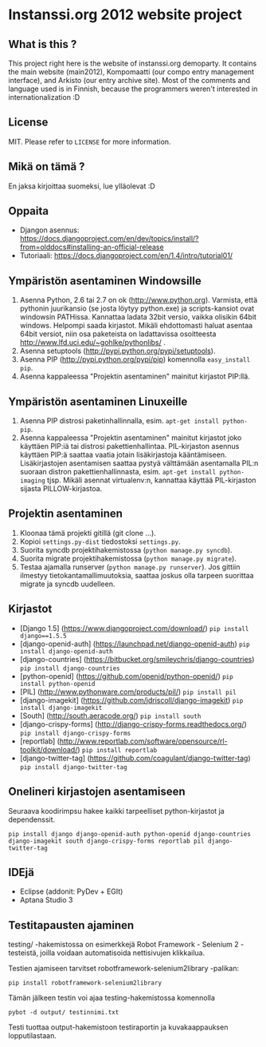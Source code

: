 Instanssi.org 2012 website project
==================================

What is this ?
--------------
This project right here is the website of instanssi.org demoparty. It contains the main website (main2012),
Kompomaatti (our compo entry management interface), and Arkisto (our entry archive site). Most
of the comments and language used is in Finnish, because the programmers weren't interested in 
internationalization :D

License
-------
MIT. Please refer to `LICENSE` for more information.

Mikä on tämä ?
--------------
En jaksa kirjoittaa suomeksi, lue ylläolevat :D

Oppaita
-------
* Djangon asennus: https://docs.djangoproject.com/en/dev/topics/install/?from=olddocs#installing-an-official-release
* Tutoriaali: https://docs.djangoproject.com/en/1.4/intro/tutorial01/

Ympäristön asentaminen Windowsille
----------------------------------
1. Asenna Python, 2.6 tai 2.7 on ok (http://www.python.org). Varmista, että pythonin juurikansio (se josta löytyy python.exe)
   ja scripts-kansiot ovat windowsin PATHissa. Kannattaa ladata 32bit versio, vaikka olisikin 64bit windows. Helpompi saada
   kirjastot. Mikäli ehdottomasti haluat asentaa 64bit versiot, niin osa paketeista on ladattavissa osoitteesta 
   http://www.lfd.uci.edu/~gohlke/pythonlibs/ .
2. Asenna setuptools (http://pypi.python.org/pypi/setuptools). 
3. Asenna PIP (http://pypi.python.org/pypi/pip) komennolla `easy_install pip`.
4. Asenna kappaleessa "Projektin asentaminen" mainitut kirjastot PIP:llä.

Ympäristön asentaminen Linuxeille
---------------------------------
1. Asenna PIP distrosi paketinhallinnalla, esim. `apt-get install python-pip`.
2. Asenna kappaleessa "Projektin asentaminen" mainitut kirjastot joko käyttäen PIP:iä tai distrosi pakettienhallintaa. 
   PIL-kirjaston asennus käyttäen PIP:ä saattaa vaatia jotain lisäkirjastoja kääntämiseen. Lisäkirjastojen asentamisen
   saattaa pystyä välttämään asentamalla PIL:n suoraan distron pakettienhallinnasta, esim. `apt-get install python-imaging` tjsp.
   Mikäli asennat virtualenv:n, kannattaa käyttää PIL-kirjaston sijasta PILLOW-kirjastoa.

Projektin asentaminen
---------------------
1. Kloonaa tämä projekti gitillä (git clone ...).
2. Kopioi `settings.py-dist` tiedostoksi `settings.py`.
2. Suorita syncdb projektihakemistossa (`python manage.py syncdb`).
3. Suorita migrate projektihakemistossa (`python manage.py migrate`).
4. Testaa ajamalla runserver (`python manage.py runserver`). Jos gittiin ilmestyy tietokantamallimuutoksia, saattaa
   joskus olla tarpeen suorittaa migrate ja syncdb uudelleen.

Kirjastot
---------
* [Django 1.5] (https://www.djangoproject.com/download/) `pip install django==1.5.5`
* [django-openid-auth] (https://launchpad.net/django-openid-auth) `pip install django-openid-auth`
* [django-countries] (https://bitbucket.org/smileychris/django-countries) `pip install django-countries`
* [python-openid] (https://github.com/openid/python-openid/) `pip install python-openid`
* [PIL] (http://www.pythonware.com/products/pil/) `pip install pil`
* [django-imagekit] (https://github.com/jdriscoll/django-imagekit) `pip install django-imagekit`
* [South] (http://south.aeracode.org/) `pip install south`
* [django-crispy-forms] (http://django-crispy-forms.readthedocs.org/) `pip install django-crispy-forms`
* [reportlab] (http://www.reportlab.com/software/opensource/rl-toolkit/download/) `pip install reportlab`
* [django-twitter-tag] (https://github.com/coagulant/django-twitter-tag) `pip install django-twitter-tag`

Onelineri kirjastojen asentamiseen
----------------------------------
Seuraava koodirimpsu hakee kaikki tarpeelliset python-kirjastot ja dependenssit.

    pip install django django-openid-auth python-openid django-countries django-imagekit south django-crispy-forms reportlab pil django-twitter-tag

IDEjä
-----
* Eclipse (addonit: PyDev + EGIt)
* Aptana Studio 3

Testitapausten ajaminen
-----------------------

testing/ -hakemistossa on esimerkkejä Robot Framework - Selenium 2 -testeistä, joilla voidaan automatisoida nettisivujen klikkailua.

Testien ajamiseen tarvitset robotframework-selenium2library -palikan:

    pip install robotframework-selenium2library

Tämän jälkeen testin voi ajaa testing-hakemistossa komennolla

    pybot -d output/ testinnimi.txt

Testi tuottaa output-hakemistoon testiraportin ja kuvakaappauksen lopputilastaan.
